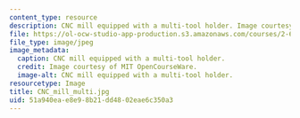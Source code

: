 ```yaml
---
content_type: resource
description: CNC mill equipped with a multi-tool holder. Image courtesy of MIT OpenCourseWare.
file: https://ol-ocw-studio-app-production.s3.amazonaws.com/courses/2-670-mechanical-engineering-tools-january-iap-2004/51a940eae8e98b21dd4802eae6c350a3_CNC_mill_multi.jpg
file_type: image/jpeg
image_metadata:
  caption: CNC mill equipped with a multi-tool holder.
  credit: Image courtesy of MIT OpenCourseWare.
  image-alt: CNC mill equipped with a multi-tool holder.
resourcetype: Image
title: CNC_mill_multi.jpg
uid: 51a940ea-e8e9-8b21-dd48-02eae6c350a3
---
```

